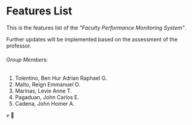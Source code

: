 # Features List

This is the features list of the *"Faculty Performance Monitoring System"*.

Further updates will be implemented based on the assessment of the professor.

###### _*Group Members:*_ 
1. Tolentino, Ben Hur Adrian Raphael G.
1. Malto, Reign Emmanuel O.
1. Marinas, Levie Anne T.
1. Pagaduan, John Carlos E.
1. Cadena, John Homer A.

:fist: :dizzy:
